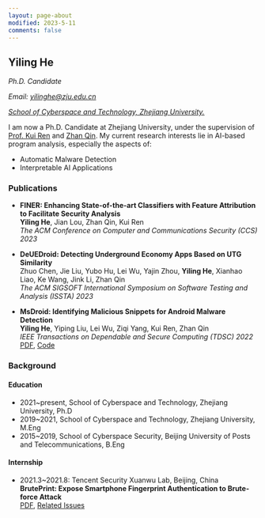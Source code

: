 ```yaml
---
layout: page-about
modified: 2023-5-11
comments: false
---
```



## Yiling He

*Ph.D. Candidate*

*Email: yilinghe@zju.edu.cn*

[*School of Cyberspace and Technology, Zhejiang University.*](https://icsr.zju.edu.cn/)

I am now a Ph.D. Candidate at Zhejiang University, under the supervision of [Prof. Kui Ren](https://scholar.google.com/citations?user=uuQA_rcAAAAJ) and [Zhan Qin](https://scholar.google.com/citations?user=5fa4lOQAAAAJ&hl=en). My current research interests lie in AI-based program analysis, especially the aspects of:

- Automatic Malware Detection
- Interpretable AI Applications

### Publications

- **FINER: Enhancing State-of-the-art Classifiers with Feature Attribution to Facilitate Security Analysis** <br/>
**Yiling He**, Jian Lou, Zhan Qin, Kui Ren <br/>
*The ACM Conference on Computer and Communications Security (CCS) 2023*

- **DeUEDroid: Detecting Underground Economy Apps Based on UTG Similarity** <br/>
Zhuo Chen, Jie Liu, Yubo Hu, Lei Wu, Yajin Zhou, **Yiling He**, Xianhao Liao, Ke Wang, Jink Li, Zhan Qin <br/>
*The ACM SIGSOFT International Symposium on Software Testing and Analysis (ISSTA) 2023*

- **MsDroid: Identifying Malicious Snippets for Android Malware Detection** <br/>
**Yiling He**, Yiping Liu, Lei Wu, Ziqi Yang, Kui Ren, Zhan Qin <br/>
*IEEE Transactions on Dependable and Secure Computing (TDSC) 2022* <br/>
[PDF](https://ieeexplore.ieee.org/document/9762803), [Code](https://github.com/E0HYL/MsDroid)


### Background

#### Education

* 2021~present, School of Cyberspace and Technology, Zhejiang University, Ph.D
* 2019~2021, School of Cyberspace and Technology, Zhejiang University, M.Eng
* 2015~2019, School of Cyberspace Security, Beijing University of Posts and Telecommunications, B.Eng

#### Internship

* 2021.3~2021.8: Tencent Security Xuanwu Lab, Beijing, China <br/>
  **BrutePrint: Expose Smartphone Fingerprint Authentication to Brute-force Attack** <br/>
  [PDF](https://arxiv.org/pdf/2305.10791.pdf), [Related Issues](https://github.com/E0HYL/BrutePrint)
